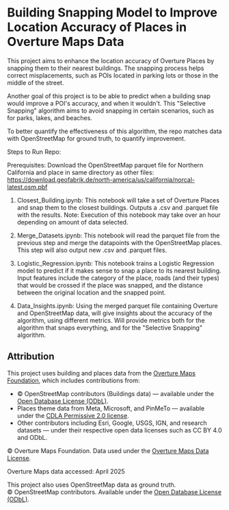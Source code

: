 # Building Snapping Model to Improve Location Accuracy of Places in Overture Maps Data
This project aims to enhance the location accuracy of Overture Places by snapping them to their nearest buildings. The snapping process helps correct misplacements, such as POIs located in parking lots or those in the middle of the street.

Another goal of this project is to be able to predict when a building snap would improve a POI's accuracy, and when it wouldn't. This "Selective Snapping" algorithm aims to avoid snapping in certain scenarios, such as for parks, lakes, and beaches.

To better quantify the effectiveness of this algorithm, the repo matches data with OpenStreetMap for ground truth, to quantify improvement.

Steps to Run Repo:

Prerequisites: Download the OpenStreetMap parquet file for Northern California and place in same directory as other files: https://download.geofabrik.de/north-america/us/california/norcal-latest.osm.pbf

1. Closest_Building.ipynb: This notebook will take a set of Overture Places and snap them to the closest buildings. Outputs a .csv and .parquet file with the results. Note: Execution of this notebook may take over an hour depending on amount of data selected.
   
2. Merge_Datasets.ipynb: This notebook will read the parquet file from the previous step and merge the datapoints with the OpenStreetMap places. This step will also output new .csv and .parquet files.

3. Logistic_Regression.ipynb: This notebook trains a Logistic Regression model to predict if it makes sense to snap a place to its nearest building. Input features include the category of the place, roads (and their types) that would be crossed if the place was snapped, and the distance between the original location and the snapped point.

4. Data_Insights.ipynb: Using the merged parquet file containing Overture and OpenStreetMap data, will give insights about the accuracy of the algorithm, using different metrics. Will provide metrics both for the algorithm that snaps everything, and for the "Selective Snapping" algorithm.


## Attribution

This project uses building and places data from the [Overture Maps Foundation](https://overturemaps.org), which includes contributions from:

- © OpenStreetMap contributors (Buildings data) — available under the [Open Database License (ODbL)](https://www.openstreetmap.org/copyright).
- Places theme data from Meta, Microsoft, and PinMeTo — available under the [CDLA Permissive 2.0 license](https://cdla.io/permissive-2-0/).
- Other contributors including Esri, Google, USGS, IGN, and research datasets — under their respective open data licenses such as CC BY 4.0 and ODbL.

© Overture Maps Foundation. Data used under the [Overture Maps Data License](https://docs.overturemaps.org/attribution/).

Overture Maps data accessed: April 2025

This project also uses OpenStreetMap data as ground truth.  
© OpenStreetMap contributors. Available under the [Open Database License (ODbL)](https://www.openstreetmap.org/copyright).

